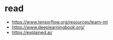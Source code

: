 # read

* https://www.tensorflow.org/resources/learn-ml
* https://www.deeplearningbook.org/
* https://explained.ai/
